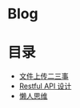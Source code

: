 # Blog

# 目录
* [文件上传二三事](https://github.com/wangpin34/note/issues/1)
* [Restful API 设计](https://github.com/wangpin34/blog/issues/2)
* [懒人思维](https://github.com/wangpin34/note/issues/3)
